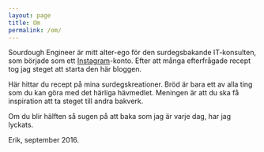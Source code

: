 ```yaml
---
layout: page
title: Om
permalink: /om/
---
```


Sourdough Engineer är mitt alter-ego för den surdegsbakande IT-konsulten, som började som ett [Instagram](https://www.instagram.com/sourdoughengineer/)-konto. Efter att många efterfrågade recept tog jag steget att starta den här bloggen.

Här hittar du recept på mina surdegskreationer. Bröd är bara ett av alla ting som du kan göra med det härliga hävmedlet. Meningen är att du ska få inspiration att ta steget till andra bakverk.

Om du blir hälften så sugen på att baka som jag är varje dag, har jag lyckats.

Erik, september 2016.
